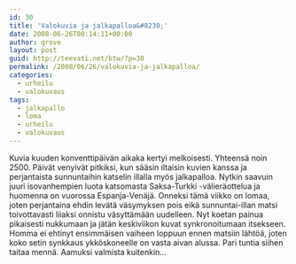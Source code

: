 ```yaml
---
id: 30
title: 'Valokuvia ja jalkapalloa&#8230;'
date: 2008-06-26T00:14:11+00:00
author: grove
layout: post
guid: http://teevati.net/btw/?p=30
permalink: /2008/06/26/valokuvia-ja-jalkapalloa/
categories:
  - urheilu
  - valokuvaus
tags:
  - jalkapallo
  - loma
  - urheilu
  - valokuvaus
---
```

Kuvia kuuden konventtipäivän aikaka kertyi melkoisesti. Yhteensä noin 2500. Päivät venyivät pitkiksi, kun sääsin iltaisin kuvien kanssa ja perjantaista sunnuntaihin katselin illalla myös jalkapalloa. Nytkin saavuin juuri isovanhempien luota katsomasta Saksa-Turkki -välieräottelua ja huomenna on vuorossa Espanja-Venäjä. Onneksi tämä viikko on lomaa, joten perjantaina ehdin levätä väsymyksen pois eikä sunnuntai-illan matsi toivottavasti liiaksi onnistu väsyttämään uudelleen. Nyt koetan painua pikaisesti nukkumaan ja jätän keskiviikon kuvat synkronoitumaan itsekseen. Homma ei ehtinyt ensimmäisen vaiheen loppuun ennen matsiin lähtöä, joten koko setin synkkaus ykköskoneelle on vasta aivan alussa. Pari tuntia siihen taitaa mennä. Aamuksi valmista kuitenkin&#8230;